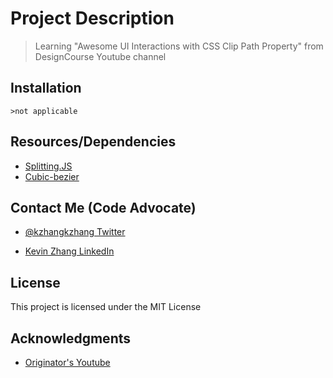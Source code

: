 # Project Description
> Learning "Awesome UI Interactions with CSS Clip Path Property" from DesignCourse Youtube channel

## Installation

`>not applicable`

## Resources/Dependencies

* [Splitting.JS](https://splitting.js.org)
* [Cubic-bezier](http://cubic-bezier.com)

## Contact Me (Code Advocate)

* [@kzhangkzhang Twitter](https://twitter.com/kzhangkzhang)

* [Kevin Zhang LinkedIn](https://www.linkedin.com/in/kevin-zhang-apex-ebs-bigdata/)

## License

This project is licensed under the MIT License

## Acknowledgments

* [Originator's Youtube](https://www.youtube.com/watch?v=F4kJXbaunUg)
